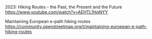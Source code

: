 
2023: Hiking Routes - the Past, the Present and the Future
https://www.youtube.com/watch?v=AEHTL1HqNYY

Maintaining European e-path hiking routes
https://community.openstreetmap.org/t/maintaining-european-e-path-hiking-routes
